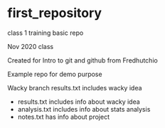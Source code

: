 # first_repository
 class 1 training basic repo
 
 Nov 2020 class


 Created for Intro to git and github from Fredhutchio

 Example repo for demo purpose

 Wacky branch results.txt includes wacky idea

- results.txt includes info about wacky idea
- analysis.txt includes info about stats analysis
- notes.txt has info about project
